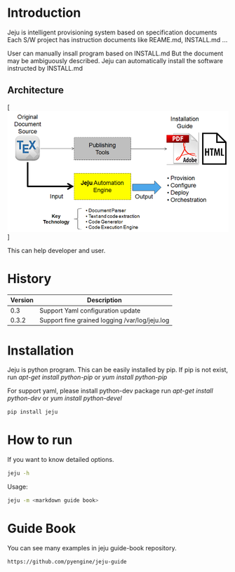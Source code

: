 # Introduction

Jeju is intelligent provisioning system based on specification documents
Each S/W project has instruction documents like REAME.md, INSTALL.md ...

User can manually insall program based on INSTALL.md
But the document may be ambiguously described.
Jeju can automatically install the software instructed by INSTALL.md

## Architecture

[<img src="https://raw.githubusercontent.com/pyengine/jeju/master/jeju_architecture.png">]


This can help developer and user.
# History

Version | Description
----    | ----
0.3     | Support Yaml configuration update
0.3.2   | Support fine grained logging /var/log/jeju.log
  
# Installation
Jeju is python program. This can be easily installed by pip.
If pip is not exist, run *apt-get install python-pip* or *yum install python-pip*

For support yaml, please install python-dev package
run *apt-get install python-dev* or *yum install python-devel*

~~~bash
pip install jeju
~~~

# How to run

If you want to know detailed options.

~~~bash
jeju -h
~~~

Usage:

~~~bash
jeju -m <markdown guide book>
~~~

# Guide Book

You can see many examples in jeju guide-book repository.

~~~text
https://github.com/pyengine/jeju-guide
~~~
